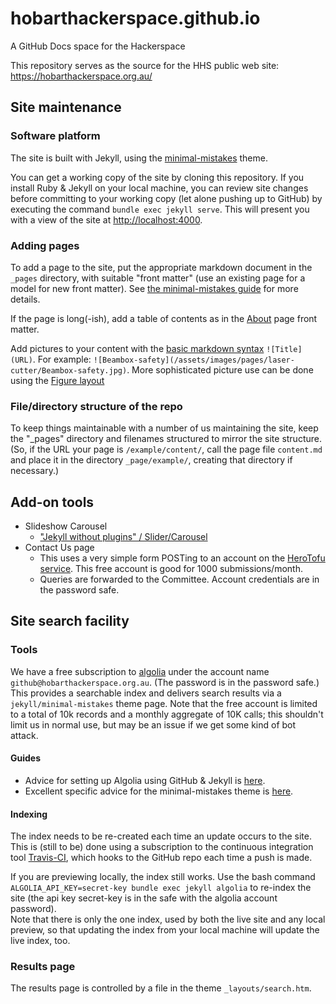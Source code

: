# hobarthackerspace.github.io
A GitHub Docs space for the Hackerspace

This repository serves as the source for the HHS public web site: <https://hobarthackerspace.org.au/>

## Site maintenance

### Software platform

The site is built with Jekyll, using the [minimal-mistakes](https://github.com/mmistakes/minimal-mistakes/) theme.

You can get a working copy of the site by cloning this repository. If you install Ruby & Jekyll on your local machine, you can review site changes before committing to your working copy (let alone pushing up to GitHub) by executing the command `bundle exec jekyll serve`. This will present you with a view of the site at [http://localhost:4000](http://localhost:4000).

### Adding pages

To add a page to the site, put the appropriate markdown document in the `_pages` directory, 
with suitable "front matter" (use an existing page for a model for new front matter). See [the minimal-mistakes guide](https://mmistakes.github.io/minimal-mistakes/docs/pages/) for more details.

If the page is long(-ish), add a table of contents as in the [About](https://hobarthackerspace.org.au/about/) page front matter.

Add pictures to your content with the [basic markdown syntax](https://www.markdownguide.org/basic-syntax) `![Title](URL)`.
For example: `![Beambox-safety](/assets/images/pages/laser-cutter/Beambox-safety.jpg)`. More sophisticated picture use can be done using the [Figure layout](https://mmistakes.github.io/minimal-mistakes/docs/helpers/#figure)

### File/directory structure of the repo

To keep things maintainable with a number of us maintaining the site, keep the "_pages" directory and filenames structured
to mirror the site structure. (So, if the URL your page is `/example/content/`, call the page file `content.md` 
and place it in the directory `_page/example/`, creating that directory if necessary.)

## Add-on tools

- Slideshow Carousel
  - ["Jekyll without plugins" / Slider/Carousel](https://jekyllcodex.org/without-plugin/slider/#)
- Contact Us page
  - This uses a very simple form POSTing to an account on the [HeroTofu service](https://public.herotofu.com/).  This free account is good for 1000 submissions/month.
  - Queries are forwarded to the Committee. Account credentials are in the password safe. 

## Site search facility

### Tools

We have a free subscription to [algolia](https://www.algolia.com/apps/DHEV60939M/dashboard) under the account 
name `github@hobarthackerspace.org.au`. (The password is in the password safe.) This provides a searchable index
and delivers search results via a `jekyll/minimal-mistakes` theme page. Note that the free account is limited to
a total of 10k records and a monthly aggregate of 10K calls; this shouldn't limit us in normal use, but may be an 
issue if we get some kind of bot attack.

#### Guides

- Advice for setting up Algolia using GitHub & Jekyll is 
[here](https://community.algolia.com/jekyll-algolia/github-pages.html). 
- Excellent specific advice for the minimal-mistakes theme is 
[here](https://mmistakes.github.io/minimal-mistakes/docs/configuration/#site-search).

#### Indexing

The index needs to be re-created each time an update occurs to the site. This is (still to be) done using a 
subscription to the continuous integration tool [Travis-CI](https://travis-ci.org/), which hooks to the GitHub
repo each time a push is made. 

If you are previewing locally, the index still works. Use the bash command 
`ALGOLIA_API_KEY=secret-key bundle exec jekyll algolia` to re-index the site 
(the api key secret-key is in the safe with the algolia account password).  
Note that there is only the one index, used by both the live site and any local preview, 
so that updating the index from your local machine will update the live index, too.

### Results page

The results page is controlled by a file in the theme `_layouts/search.htm`.
